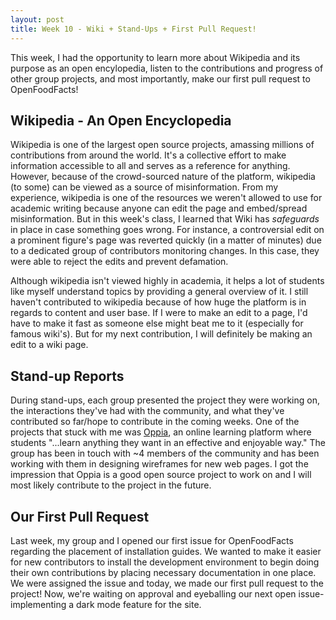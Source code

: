 ```yaml
---
layout: post
title: Week 10 - Wiki + Stand-Ups + First Pull Request!
---
```


This week, I had the opportunity to learn more about Wikipedia and its purpose as an open encylopedia, listen to the contributions and progress of other group projects, and most importantly, make our first pull request to OpenFoodFacts!

## Wikipedia - An Open Encyclopedia
Wikipedia is one of the largest open source projects, amassing millions of contributions from around the world. It's a collective effort to make information accessible to all and serves as a reference for anything. However, because of the crowd-sourced nature of the platform, wikipedia (to some) can be viewed as a source of misinformation. From my experience, wikipedia is one of the resources we weren't allowed to use for academic writing because anyone can edit the page and embed/spread misinformation. But in this week's class, I learned that Wiki has *safeguards* in place in case something goes wrong. For instance, a controversial edit on a prominent figure's page was reverted quickly (in a matter of minutes) due to a dedicated group of contributors monitoring changes. In this case, they were able to reject the edits and prevent defamation. 

Although wikipedia isn't viewed highly in academia, it helps a lot of students like myself understand topics by providing a general overview of it. I still haven't contributed to wikipedia because of how huge the platform is in regards to content and user base. If I were to make an edit to a page, I'd have to make it fast as someone else might beat me to it (especially for famous wiki's). But for my next contribution, I will definitely be making an edit to a wiki page.

## Stand-up Reports
During stand-ups, each group presented the project they were working on, the interactions they've had with the community, and what they've contributed so far/hope to contribute in the coming weeks. One of the projects that stuck with me was [Oppia](https://www.oppia.org/), an online learning platform where students "...learn anything they want in an effective and enjoyable way." The group has been in touch with ~4 members of the community and has been working with them in designing wireframes for new web pages. I got the impression that Oppia is a good open source project to work on and I will most likely contribute to the project in the future.

## Our First Pull Request
Last week, my group and I opened our first issue for OpenFoodFacts regarding the placement of installation guides. We wanted to make it easier for new contributors to install the development environment to begin doing their own contributions by placing necessary documentation in one place. We were assigned the issue and today, we made our first pull request to the project! Now, we're waiting on approval and eyeballing our next open issue-implementing a dark mode feature for the site.  
